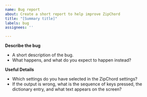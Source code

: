 ```yaml
---
name: Bug report
about: Create a short report to help improve ZipChord
title: "[Summary title]"
labels: bug
assignees: ''

---
```


**Describe the bug**
- A short description of the bug.
- What happens, and what do you expect to happen instead?

**Useful Details**
- Which settings do you have selected in the ZipChord settings?
- If the output is wrong, what is the sequence of keys pressed, the dictionary entry, and what text appears on the screen?
